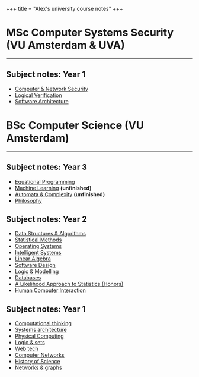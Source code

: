 +++
title = "Alex's university course notes"
+++

# MSc Computer Systems Security (VU Amsterdam & UVA)
---

## Subject notes: Year 1
* [Computer & Network Security](computer-network-security/)
* [Logical Verification](logical-verification/)
* [Software Architecture](software-architecture/)

# BSc Computer Science (VU Amsterdam)
---

## Subject notes: Year 3
* [Equational Programming](equational-notes/)
* [Machine Learning](https://thezeroalpha.github.io/ml-notes) **(unfinished)**
* [Automata & Complexity](automata-complexity-notes/) **(unfinished)**
* [Philosophy](https://thezeroalpha.github.io/philosophy-notes)

## Subject notes: Year 2

* [Data Structures & Algorithms](dsa-notes/)
* [Statistical Methods](https://thezeroalpha.github.io/stats-notes)
* [Operating Systems](https://thezeroalpha.github.io/os-notes)
* [Intelligent Systems](is-notes/)
* [Linear Algebra](lin-algebra-notes/)
* [Software Design](https://thezeroalpha.github.io/softdesign-notes)
* [Logic & Modelling](logic-modelling-notes/)
* [Databases](databases-notes)
* [A Likelihood Approach to Statistics (Honors)](likelihood-notes/notes.pdf)
* [Human Computer Interaction](hci-notes/)

## Subject notes: Year 1

* [Computational thinking](https://thezeroalpha.github.io/compthink-notes)
* [Systems architecture](https://thezeroalpha.github.io/sysarch-notes)
* [Physical Computing](https://thezeroalpha.github.io/physcomp-notes)
* [Logic & sets](https://thezeroalpha.github.io/logicsets-notes)
* [Web tech](https://thezeroalpha.github.io/webtech-notes)
* [Computer Networks](compnet-notes/)
* [History of Science](history-science-notes/)
* [Networks & graphs](https://thezeroalpha.github.io/networksgraphs-notes)
